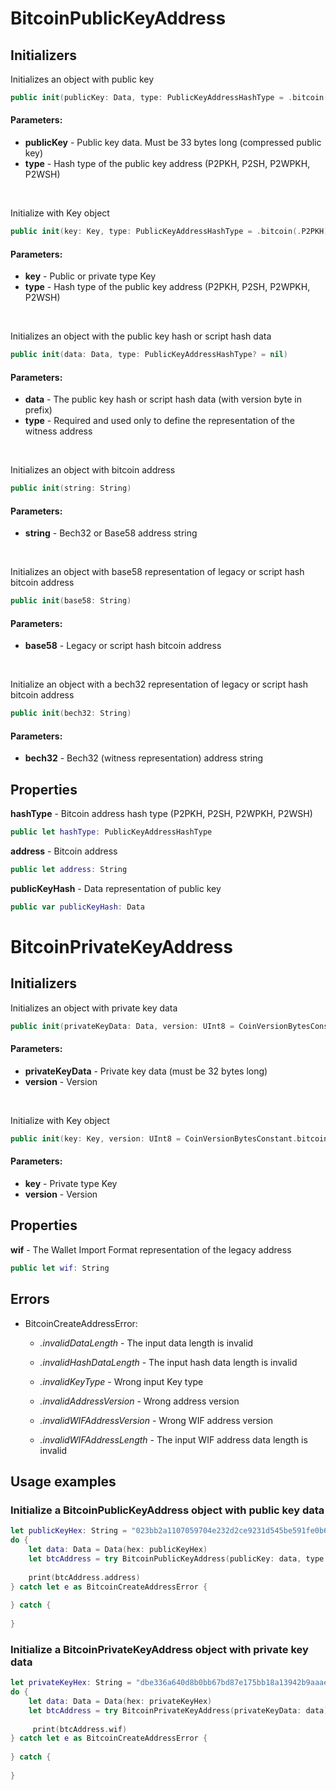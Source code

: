 # BitcoinPublicKeyAddress 

## **Initializers**

Initializes an object with public key

```swift
public init(publicKey: Data, type: PublicKeyAddressHashType = .bitcoin(.P2PKH))
```

#### Parameters:
* **publicKey** - Public key data. Must be 33 bytes long (compressed public key)
* **type** - Hash type of the public key address (P2PKH, P2SH, P2WPKH, P2WSH)

</br>

Initialize with Key object

```swift
public init(key: Key, type: PublicKeyAddressHashType = .bitcoin(.P2PKH))
```
#### Parameters:
* **key** - Public or private type Key
* **type** - Hash type of the public key address (P2PKH, P2SH, P2WPKH, P2WSH)

</br>

Initializes an object with the public key hash or script hash data

```swift
public init(data: Data, type: PublicKeyAddressHashType? = nil)
```

#### Parameters:
* **data** - The public key hash or script hash data (with version byte in prefix)
* **type** - Required and used only to define the representation of the witness address

</br>

Initializes an object with bitcoin address

```swift
public init(string: String)
```

#### Parameters:
* **string** - Bech32 or Base58  address string

</br>

Initializes an object with base58 representation of legacy or script hash bitcoin address

```swift
public init(base58: String)
```

#### Parameters:
* **base58** - Legacy or script hash bitcoin address

</br>

Initialize an object with a bech32 representation of legacy or script hash bitcoin address

```swift
public init(bech32: String)
```

#### Parameters:
* **bech32** - Bech32 (witness representation) address string


## **Properties**

**hashType** - Bitcoin address hash type (P2PKH, P2SH, P2WPKH, P2WSH)

```swift 
public let hashType: PublicKeyAddressHashType
```

**address** - Bitcoin address

```swift
public let address: String
```

**publicKeyHash** - Data representation of public key

```swift
public var publicKeyHash: Data
```


# BitcoinPrivateKeyAddress 

## **Initializers**

Initializes an object with private key data

```swift
public init(privateKeyData: Data, version: UInt8 = CoinVersionBytesConstant.bitcoin_prvkey_version)
```

#### Parameters:
* **privateKeyData** - Private key data (must be 32 bytes long)
* **version** - Version

</br>

Initialize with Key object

```swift
public init(key: Key, version: UInt8 = CoinVersionBytesConstant.bitcoin_prvkey_version)
```

#### Parameters:

* **key** - Private type Key
* **version** - Version

## **Properties**

**wif** - The Wallet Import Format representation of the legacy address

```swift
public let wif: String
```

## Errors
* BitcoinCreateAddressError:
    * *.invalidDataLength* -  The input data length is invalid

    * *.invalidHashDataLength* -  The input hash data length is invalid

    * *.invalidKeyType* -  Wrong input Key type

    * *.invalidAddressVersion* -  Wrong address version

    * *.invalidWIFAddressVersion* - Wrong WIF address version
    
    * *.invalidWIFAddressLength* - The input WIF address data length is invalid

## Usage examples

### Initialize a BitcoinPublicKeyAddress object with public key data

```swift
let publicKeyHex: String = "023bb2a1107059704e232d2ce9231d545be591fe0b66f0fddb66fd31f232192f39"
do {
    let data: Data = Data(hex: publicKeyHex)
    let btcAddress = try BitcoinPublicKeyAddress(publicKey: data, type: .bitcoin(.P2PKH))
    
    print(btcAddress.address)
} catch let e as BitcoinCreateAddressError {
   
} catch {
   
}
```

### Initialize a BitcoinPrivateKeyAddress object with private key data

```swift
let privateKeyHex: String = "dbe336a640d8b0bb67bd87e175bb18a13942b9aaaeea28bdfa62c076df844c38"
do {
    let data: Data = Data(hex: privateKeyHex)
    let btcAddress = try BitcoinPrivateKeyAddress(privateKeyData: data)
    
     print(btcAddress.wif)
} catch let e as BitcoinCreateAddressError {
   
} catch {
   
}
```

